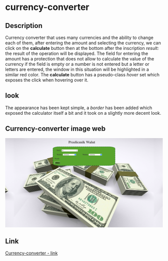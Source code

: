 # currency-converter

## Description

Currency converter that uses many currencies and the ability to change each of them, after entering the amount and selecting the currency, we can click on the **calculate** button
then at the bottom after the inscription *result:* the result of the operation will be displayed. The field for entering the amount has a protection that does not allow to calculate the value of the currency
if the field is empty or a number is not entered but a letter or letters are entered, the window in this situation will be highlighted in a similar red color.
The **calculate** button has a pseudo-class *hover* set which exposes the click when hovering over it.

## look 

The appearance has been kept simple, a *border* has been added which exposed the calculator itself a bit and it took on a slightly more decent look.

## Currency-converter image web  

![currency-converter image](https://github.com/streetwolf123/currency-converter/blob/master/image/Currency-converter.png?raw=true)

## Link 
[Currency-converter - link](https://streetwolf123.github.io/currency-converter/)


